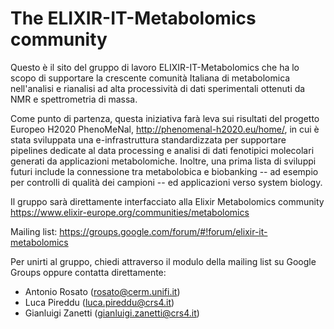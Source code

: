 # The ELIXIR-IT-Metabolomics community


Questo è il sito del gruppo di lavoro ELIXIR-IT-Metabolomics che  ha lo scopo di supportare la crescente comunità Italiana di
metabolomica nell'analisi e rianalisi ad alta processività di dati sperimentali ottenuti da NMR e spettrometria di massa. 

Come punto di partenza, questa iniziativa farà leva sui risultati del
progetto Europeo H2020 PhenoMeNal, http://phenomenal-h2020.eu/home/, in cui
è stata sviluppata una e-infrastruttura standardizzata per supportare
pipelines dedicate al data processing e analisi di dati fenotipici
molecolari generati da applicazioni metabolomiche. Inoltre, una prima lista
di sviluppi futuri include la connessione tra metabolobica e biobanking --
ad esempio per controlli di qualità dei campioni -- ed applicazioni verso
system biology.

Il gruppo sarà direttamente interfacciato alla Elixir Metabolomics community
https://www.elixir-europe.org/communities/metabolomics

Mailing list:  https://groups.google.com/forum/#!forum/elixir-it-metabolomics

Per unirti al gruppo, chiedi attraverso il modulo della mailing list su Google Groups oppure contatta direttamente:
  * Antonio Rosato (rosato@cerm.unifi.it)
  * Luca Pireddu (luca.pireddu@crs4.it)
  * Gianluigi Zanetti (gianluigi.zanetti@crs4.it)  
